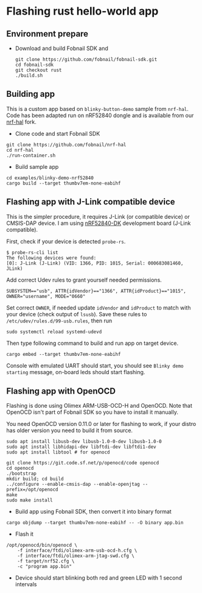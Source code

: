 # Flashing rust hello-world app

## Environment prepare

* Download and build Fobnail SDK and

  ```shell
  git clone https://github.com/fobnail/fobnail-sdk.git
  cd fobnail-sdk
  git checkout rust
  ./build.sh
  ```

## Building app

This is a custom app based on `blinky-button-demo` sample from `nrf-hal`. Code
has been adapted run on nRF52840 dongle and is available from our
[nrf-hal](https://github.com/fobnail/nrf-hal/tree/master/examples/blinky-demo-nrf52840)
fork.

* Clone code and start Fobnail SDK

```shell
git clone https://github.com/fobnail/nrf-hal
cd nrf-hal
./run-container.sh
```

* Build sample app

```
cd examples/blinky-demo-nrf52840
cargo build --target thumbv7em-none-eabihf
```

## Flashing app with J-Link compatible device

This is the simpler procedure, it requires J-Link (or compatible device) or
CMSIS-DAP device. I am using
[nRF52840-DK](https://www.nordicsemi.com/Products/Development-hardware/nrf52840-dk)
development board (J-Link compatible).

First, check if your device is detected `probe-rs`.

```shell
$ probe-rs-cli list
The following devices were found:
[0]: J-Link (J-Link) (VID: 1366, PID: 1015, Serial: 000683081460, JLink)
```

Add correct Udev rules to grant yourself needed permissions.

```
SUBSYSTEM=="usb", ATTR{idVendor}=="1366", ATTR{idProduct}=="1015", OWNER="username", MODE="0660"
```

Set correct `OWNER`, if needed update `idVendor` and `idProduct` to match with
your device (check output of `lsusb`). Save these rules to
`/etc/udev/rules.d/99-usb.rules`, then run

```shell
sudo systemctl reload systemd-udevd
```

Then type following command to build and run app on target device.

```shell
cargo embed --target thumbv7em-none-eabihf
```

Console with emulated UART should start, you should see `Blinky demo starting`
message, on-board leds should start flashing.

## Flashing app with OpenOCD

Flashing is done using Olimex ARM-USB-OCD-H and OpenOCD. Note that OpenOCD isn't
part of Fobnail SDK so you have to install it manually.

You need OpenOCD version 0.11.0 or later for flashing to work, if your distro
has older version you need to build it from source.

```shell
sudo apt install libusb-dev libusb-1.0-0-dev libusb-1.0-0
sudo apt install libhidapi-dev libftdi-dev libftdi1-dev
sudo apt install libtool # for openocd

git clone https://git.code.sf.net/p/openocd/code openocd
cd openocd
./bootstrap
mkdir build; cd build
../configure --enable-cmsis-dap --enable-openjtag --prefix=/opt/openocd
make
sudo make install
```

* Build app using Fobnail SDK, then convert it into binary format

```shell
cargo objdump --target thumbv7em-none-eabihf -- -O binary app.bin
```

* Flash it

```shell
/opt/openocd/bin/openocd \
    -f interface/ftdi/olimex-arm-usb-ocd-h.cfg \
    -f interface/ftdi/olimex-arm-jtag-swd.cfg \
    -f target/nrf52.cfg \
    -c "program app.bin"
```

* Device should start blinking both red and green LED with 1 second intervals
